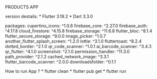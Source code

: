 PRODUCTS APP

   version destails:
         * Flutter 3.19.2
         * Dart 3.3.0

         
  packages:
            cupertino_icons: ^1.0.6
            firebase_core: ^2.27.0
            firebase_auth: ^4.17.8
            cloud_firestore: ^4.15.8
            firebase_storage: ^11.6.8
            flutter_bloc: ^8.1.4
            flutter_secure_storage: ^9.0.0
            image_picker: ^1.0.7
            another_flutter_splash_screen: ^1.2.0
            lottie: ^3.1.0
            fluttertoast: ^8.2.4
            dotted_border: ^2.1.0
            qr_code_scanner: ^1.0.1
            ai_barcode_scanner: ^3.4.3
            qr_flutter: ^4.1.0
            screenshot: ^2.1.0
            permission_handler: ^11.3.0
            path_provider: ^2.1.2
            cached_network_image: ^3.3.1
            flutter_barcode_scanner: ^2.0.0
            downloadsfolder: ^0.1.1

  How to run App ?
        * flutter clean
        * flutter pub get
        * flutter run

        
